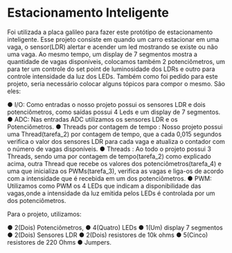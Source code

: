 # Estacionamento Inteligente

Foi utilizada a placa galileo para fazer este protótipo de estacionamento inteligente. Esse projeto consiste em quando um carro
estacionar em uma vaga, o sensor(LDR) alertar e acender um led mostrando se existe ou
não uma vaga. Ao mesmo tempo, um display de 7 segmentos mostra a quantidade de
vagas disponíveis, colocamos também 2 potenciômetros, um para ter um controle do set
point de luminosidade dos LDRs e outro para controle intensidade da luz dos LEDs.
Também como foi pedido para este projeto, seria necessário colocar alguns tópicos
para compor o mesmo. São eles:

  ● I/O: Como entradas o nosso projeto possui os sensores LDR e dois
  potenciômetros, como saídas possui 4 Leds e um display de 7 segmentos.
  ● ADC: Nas entradas ADC utilizamos os sensores LDR e os Potenciômetros.
  ● Threads por contagem de tempo : Nosso projeto possui uma Thread(tarefa_2)
  por contagem de tempo, que a cada 0,015 segundos verifica o valor dos
  sensores LDR para cada vaga e atualiza o contador com o número de vagas
  disponíveis.
  ● Threads : Ao todo o projeto possui 3 Threads, sendo uma por contagem de
  tempo(tarefa_2) como explicado acima, outra Thread que recebe os valores
  dos potenciômetros(tarefa_4) e uma que inicializa os PWMs(tarefa_3),
  verifica as vagas e liga-os de acordo com a intensidade que é recebida em
  um dos potenciômetros.
  ● PWM: Utilizamos como PWM os 4 LEDs que indicam a disponibilidade das
  vagas,onde a intensidade da luz emitida pelos LEDs é controlada por um dos
  potenciômetros.

Para o projeto, utilizamos:

  ● 2(Dois) Potenciômetros,
  ● 4(Quatro) LEDs
  ● 1(Um) display 7 segmentos
  ● 2(Dois) Sensores LDR
  ● 2(Dois) resistores de 10k ohms
  ● 5(Cinco) resistores de 220 Ohms
  ● Jumpers.
